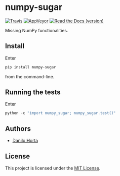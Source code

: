 # numpy-sugar

[![Travis](https://img.shields.io/travis/limix/numpy-sugar.svg?style=flat-square&label=linux%20%2F%20macos%20build)](https://travis-ci.org/limix/numpy-sugar) [![AppVeyor](https://img.shields.io/appveyor/ci/Horta/numpy-sugar.svg?style=flat-square&label=windows%20build)](https://ci.appveyor.com/project/Horta/numpy-sugar) [![Read the Docs (version)](https://img.shields.io/readthedocs/numpy-sugar/stable.svg?style=flat-square)](http://numpy-sugar.readthedocs.io/)

Missing NumPy functionalities.

## Install

Enter

```bash
pip install numpy-sugar
```

from the command-line.

## Running the tests

Enter

```python
python -c "import numpy_sugar; numpy_sugar.test()"
```


## Authors

* [Danilo Horta](https://github.com/horta)

## License

This project is licensed under the [MIT License](https://raw.githubusercontent.com/limix/numpy-sugar/master/LICENSE.md).
